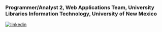 ### Programmer/Analyst 2, Web Applications Team, University Libraries Information Technology, University of New Mexico

<a href="https://www.linkedin.com/in/amyewinter/">![linkedin](https://img.shields.io/badge/Linkedin-ffffff?style=for-the-badge&logo=LinkedIn&logoColor=blue)</a>

